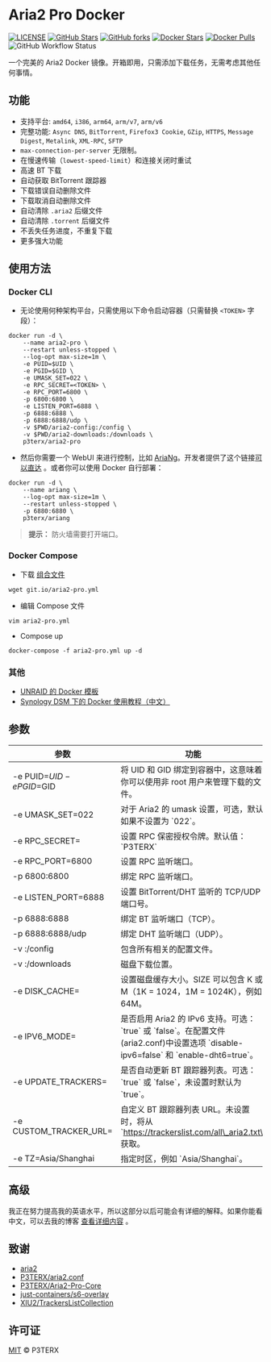 # Aria2 Pro Docker

[![LICENSE](https://img.shields.io/github/license/P3TERX/Aria2-Pro-Docker?style=flat-square&label=LICENSE)](https://github.com/P3TERX/Aria2-Pro-Docker/blob/master/LICENSE) [![GitHub Stars](https://img.shields.io/github/stars/P3TERX/Aria2-Pro-Docker.svg?style=flat-square&label=Stars&logo=github)](https://github.com/P3TERX/Aria2-Pro-Docker/stargazers) [![GitHub forks](https://img.shields.io/github/forks/P3TERX/Aria2-Pro-Docker.svg?style=flat-square&label=Forks&logo=github)](https://github.com/P3TERX/Aria2-Pro-Docker/fork) [![Docker Stars](https://img.shields.io/docker/stars/p3terx/aria2-pro.svg?style=flat-square&label=Stars&logo=docker)](https://hub.docker.com/r/p3terx/aria2-pro) [![Docker Pulls](https://img.shields.io/docker/pulls/p3terx/aria2-pro.svg?style=flat-square&label=Pulls&logo=docker&color=orange)](https://hub.docker.com/r/p3terx/aria2-pro) ![GitHub Workflow Status](https://img.shields.io/github/workflow/status/P3TERX/Aria2-Pro-Docker/Docker%20images%20build%20test?label=Actions&logo=github&style=flat-square)

一个完美的 Aria2 Docker 镜像。开箱即用，只需添加下载任务，无需考虑其他任何事情。

## 功能

*   支持平台: `amd64`, `i386`, `arm64`, `arm/v7`, `arm/v6`
*   完整功能: `Async DNS`, `BitTorrent`, `Firefox3 Cookie`, `GZip`, `HTTPS`, `Message Digest`, `Metalink`, `XML-RPC`, `SFTP`
*   `max-connection-per-server` 无限制。
*   在慢速传输（`lowest-speed-limit`）和连接关闭时重试
*   高速 BT 下载
*   自动获取 BitTorrent 跟踪器
*   下载错误自动删除文件
*   下载取消自动删除文件
*   自动清除 `.aria2` 后缀文件
*   自动清除 `.torrent` 后缀文件
*   不丢失任务进度，不重复下载
*   更多强大功能

## 使用方法

### Docker CLI

*   无论使用何种架构平台，只需使用以下命令启动容器（只需替换 `<TOKEN>` 字段）：

```
docker run -d \
    --name aria2-pro \
    --restart unless-stopped \
    --log-opt max-size=1m \
    -e PUID=$UID \
    -e PGID=$GID \
    -e UMASK_SET=022 \
    -e RPC_SECRET=<TOKEN> \
    -e RPC_PORT=6800 \
    -p 6800:6800 \
    -e LISTEN_PORT=6888 \
    -p 6888:6888 \
    -p 6888:6888/udp \
    -v $PWD/aria2-config:/config \
    -v $PWD/aria2-downloads:/downloads \
    p3terx/aria2-pro
```

*   然后你需要一个 WebUI 来进行控制，比如 [AriaNg](https://github.com/mayswind/AriaNg)。开发者提供了这个链接[可以直达](http://ariang.mayswind.net/latest) 。或者你可以使用 Docker 自行部署：

```
docker run -d \
    --name ariang \
    --log-opt max-size=1m \
    --restart unless-stopped \
    -p 6880:6880 \
    p3terx/ariang
```

> **提示：** 防火墙需要打开端口。

### Docker Compose

*   下载 [组合文件](https://github.com/P3TERX/Aria2-Pro-Docker/blob/master/docker-compose.yml)

```
wget git.io/aria2-pro.yml
```

*   编辑 Compose 文件

```
vim aria2-pro.yml
```

*   Compose up

```
docker-compose -f aria2-pro.yml up -d
```

### 其他

*   [UNRAID 的 Docker 模板](https://github.com/P3TERX/unraid-docker-templates)
*   [Synology DSM 下的 Docker 使用教程（中文）](https://p3terx.com/archives/synology-nas-docker-advanced-tutorial-deploy-aria2-pro.html)

## 参数

| 参数 | 功能 |
| --- | --- |
| \-e PUID=$UID-e PGID=$GID | 将 UID 和 GID 绑定到容器中，这意味着你可以使用非 root 用户来管理下载的文件。 |
| \-e UMASK\_SET=022 | 对于 Aria2 的 umask 设置，可选，默认如果不设置为 \`022\`。 |
| \-e RPC\_SECRET= | 设置 RPC 保密授权令牌。默认值：\`P3TERX\` |
| \-e RPC\_PORT=6800 | 设置 RPC 监听端口。 |
| \-p 6800:6800 | 绑定 RPC 监听端口。 |
| \-e LISTEN\_PORT=6888 | 设置 BitTorrent/DHT 监听的 TCP/UDP 端口号。 |
| \-p 6888:6888 | 绑定 BT 监听端口（TCP）。 |
| \-p 6888:6888/udp | 绑定 DHT 监听端口（UDP）。 |
| \-v :/config | 包含所有相关的配置文件。 |
| \-v :/downloads | 磁盘下载位置。 |
| \-e DISK\_CACHE= | 设置磁盘缓存大小。SIZE 可以包含 K 或 M（1K = 1024，1M = 1024K），例如 64M。 |
| \-e IPV6\_MODE= | 是否启用 Aria2 的 IPv6 支持。可选：\`true\` 或 \`false\`。在配置文件(aria2.conf)中设置选项 \`disable-ipv6=false\` 和 \`enable-dht6=true\`。 |
| \-e UPDATE\_TRACKERS= | 是否自动更新 BT 跟踪器列表。可选：\`true\` 或 \`false\`，未设置时默认为 \`true\`。 |
| \-e CUSTOM\_TRACKER\_URL= | 自定义 BT 跟踪器列表 URL。未设置时，将从 \`https://trackerslist.com/all\_aria2.txt\` 获取。 |
| \-e TZ=Asia/Shanghai | 指定时区，例如 \`Asia/Shanghai\`。 |

## 高级

我正在努力提高我的英语水平，所以这部分以后可能会有详细的解释。如果你能看中文，可以去我的博客 [查看详细内容](https://p3terx.com/archives/docker-aria2-pro.html) 。

## 致谢

*   [aria2](https://github.com/aria2/aria2)
*   [P3TERX/aria2.conf](https://github.com/P3TERX/aria2.conf)
*   [P3TERX/Aria2-Pro-Core](https://github.com/P3TERX/Aria2-Pro-Core)
*   [just-containers/s6-overlay](https://github.com/just-containers/s6-overlay)
*   [XIU2/TrackersListCollection](https://github.com/XIU2/TrackersListCollection)

## 许可证

[MIT](https://github.com/P3TERX/Aria2-Pro-Docker/blob/master/LICENSE) © P3TERX